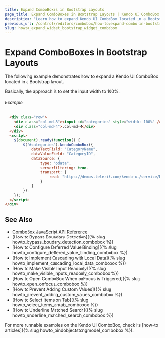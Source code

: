 ```yaml
---
title: Expand ComboBoxes in Bootstrap Layouts
page_title: Expand ComboBoxes in Bootstrap Layouts | Kendo UI ComboBox
description: "Learn how to expand Kendo UI ComboBox located in a Bootstrap layout."
previous_url: /controls/editors/combobox/how-to/expand-combo-in-bootstrap-row
slug: howto_expand_widget_bootstrap_widget_combobox
---
```


# Expand ComboBoxes in Bootstrap Layouts

The following example demonstrates how to expand a Kendo UI ComboBox located in a Bootstrap layout.

Basically, the approach is to set the input width to 100%.

###### Example

```html
  <div class="row">
    <div class="col-md-8"><input id="categories" style="width: 100%" /></div>
    <div class="col-md-4">.col-md-4</div>
  </div>
  <script>
    $(document).ready(function() {
        $("#categories").kendoComboBox({
            dataTextField: "CategoryName",
            dataValueField: "CategoryID",
            dataSource: {
                type: "odata",
                serverFiltering: true,
                transport: {
                    read: "https://demos.telerik.com/kendo-ui/service/Northwind.svc/Categories"
                }
            }
        });
    });
  </script>
</div>
```

## See Also

* [ComboBox JavaScript API Reference](/api/javascript/ui/combobox)
* [How to Bypass Boundary Detection]({% slug howto_bypass_boudary_detection_combobox %})
* [How to Configure Deferred Value Binding]({% slug howto_configure_deffered_value_binding_combobox %})
* [How to Implement Cascading with Local Data]({% slug howto_implement_cascading_local_data_combobox %})
* [How to Make Visible Input Readonly]({% slug howto_make_visible_inputs_readonly_combobox %})
* [How to Open ComboBox When onFocus is Triggered]({% slug howto_open_onfocus_combobox %})
* [How to Prevent Adding Custom Values]({% slug howto_prevent_adding_custom_values_combobox %})
* [How to Select Items on Tab]({% slug howto_select_items_ontab_combobox %})
* [How to Underline Matched Search]({% slug howto_underline_matched_search_combobox %})

For more runnable examples on the Kendo UI ComboBox, check its [how-to articles]({% slug howto_bindobjectstongmodel_combobox %}).
